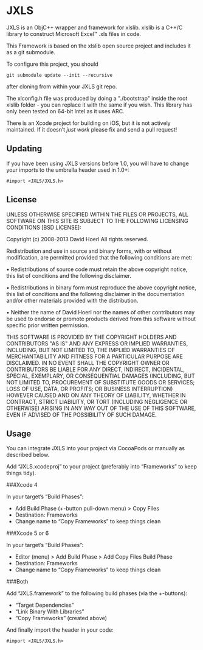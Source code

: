 JXLS
====

JXLS is an ObjC++ wrapper and framework for xlslib. xlslib is a C++/C library to construct Microsoft Excel™ .xls files in code. 

This Framework is based on the xlslib open source project and includes it as a git submodule.

To configure this project, you should 

	git submodule update --init --recursive

after cloning from within your JXLS git repo.

The xlconfig.h file was produced by doing a "./bootstrap" inside the root xlslib folder - you can replace it with the same if you wish. This library has only been tested on 64-bit Intel as it uses ARC.

There is an Xcode project for building on iOS, but it is not actively maintained. If it doesn’t *just work* please fix and send a pull request!

Updating
--------

If you have been using JXLS versions before 1.0, you will have to change your imports to the umbrella header used in 1.0+:

    #import <JXLS/JXLS.h>


License
-------

UNLESS OTHERWISE SPECIFIED WITHIN THE FILES OR PROJECTS, ALL SOFTWARE ON THIS SITE IS SUBJECT TO THE FOLLOWING LICENSING CONDITIONS [BSD LICENSE]:

Copyright (c) 2008-2013 David Hoerl
All rights reserved.

Redistribution and use in source and binary forms, with or without modification, are permitted provided that the following conditions are met:

 • Redistributions of source code must retain the above copyright notice, this list of conditions and the following disclaimer.

 • Redistributions in binary form must reproduce the above copyright notice, this list of conditions and the following disclaimer in the documentation and/or other materials provided with the distribution.

 • Neither the name of David Hoerl nor the names of other contributors may be used to endorse or promote products derived from this software without specific prior written permission.

THIS SOFTWARE IS PROVIDED BY THE COPYRIGHT HOLDERS AND CONTRIBUTORS "AS IS" AND ANY EXPRESS OR IMPLIED WARRANTIES, INCLUDING, BUT NOT LIMITED TO, THE IMPLIED WARRANTIES OF MERCHANTABILITY AND FITNESS FOR A PARTICULAR PURPOSE ARE DISCLAIMED. IN NO EVENT SHALL THE COPYRIGHT OWNER OR CONTRIBUTORS BE LIABLE FOR ANY DIRECT, INDIRECT, INCIDENTAL, SPECIAL, EXEMPLARY, OR CONSEQUENTIAL DAMAGES (INCLUDING, BUT NOT LIMITED TO, PROCUREMENT OF SUBSTITUTE GOODS OR SERVICES; LOSS OF USE, DATA, OR PROFITS; OR BUSINESS INTERRUPTION) HOWEVER CAUSED AND ON ANY THEORY OF LIABILITY, WHETHER IN CONTRACT, STRICT LIABILITY, OR TORT (INCLUDING NEGLIGENCE OR OTHERWISE) ARISING IN ANY WAY OUT OF THE USE OF THIS SOFTWARE, EVEN IF ADVISED OF THE POSSIBILITY OF SUCH DAMAGE.


Usage
-----

You can integrate JXLS into your project via CocoaPods or manually as described below. 

Add “JXLS.xcodeproj” to your project (preferably into “Frameworks” to keep things tidy).

###Xcode 4

In your target’s “Build Phases”:

* Add Build Phase (+-button pull-down menu) > Copy Files
* Destination: Frameworks
* Change name to “Copy Frameworks” to keep things clean

###Xcode 5 or 6

In your target’s “Build Phases”:

* Editor (menu) > Add Build Phase > Add Copy Files Build Phase
* Destination: Frameworks
* Change name to “Copy Frameworks” to keep things clean

###Both

Add “JXLS.framework” to the following build phases (via the +-buttons):

* “Target Dependencies”
* “Link Binary With Libraries”
* “Copy Frameworks” (created above)

And finally import the header in your code:

    #import <JXLS/JXLS.h>
